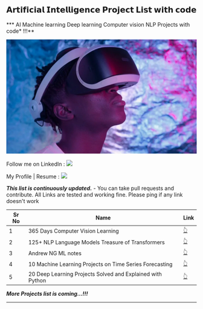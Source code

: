 ## 𝗔𝗿𝘁𝗶𝗳𝗶𝗰𝗶𝗮𝗹 𝗜𝗻𝘁𝗲𝗹𝗹𝗶𝗴𝗲𝗻𝗰𝗲 𝗣𝗿𝗼𝗷𝗲𝗰𝘁 𝗟𝗶𝘀𝘁 𝘄𝗶𝘁𝗵 𝗰𝗼𝗱𝗲

*** AI Machine learning Deep learning Computer vision NLP Projects with code* !!!**

![](https://github.com/siddhu1919/RESOURCES_DATA/blob/main/Poster.gif)

Follow me on LinkedIn : [![](https://img.shields.io/badge/LinkedIn-0077B5?style=for-the-badge&logo=linkedin&logoColor=white)](https://www.linkedin.com/in/siddharth-g-singh-46b610201)

My Profile | Resume : [![](https://github.githubassets.com/images/icons/emoji/unicode/1f916.png)]([https://www.linkedin.com/in/siddharth-g-singh-46b610201](https://siddhu1919.github.io/PROPF23/))

***This list is continuously updated.*** - You can take pull requests and contribute. All Links are tested and working fine. Please ping if any link doesn't work

| Sr No | Name                                                         | Link                                                         |
| ----- | ------------------------------------------------------------ | ------------------------------------------------------------ |
| 1     | 365 Days Computer Vision Learning                            | [👆]() |
| 2     | 125+ NLP Language Models Treasure of Transformers            | [👆]() |
| 3     | Andrew NG ML notes                                           | [👆]()        |
| 4     | 10 Machine Learning Projects on Time Series Forecasting      | [👆]() |
| 5     | 20 Deep Learning Projects Solved and Explained with Python   | [👆]() |

***More Projects list is coming...!!!***

---

